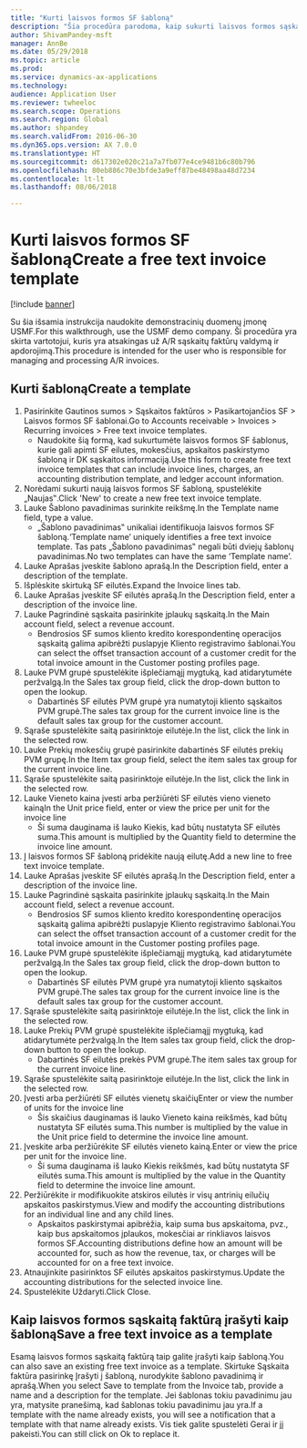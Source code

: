 ```yaml
--- 
title: "Kurti laisvos formos SF šabloną"
description: "Šia procedūra parodoma, kaip sukurti laisvos formos sąskaitos faktūros šabloną."
author: ShivamPandey-msft
manager: AnnBe
ms.date: 05/29/2018
ms.topic: article
ms.prod: 
ms.service: dynamics-ax-applications
ms.technology: 
audience: Application User
ms.reviewer: twheeloc
ms.search.scope: Operations
ms.search.region: Global
ms.author: shpandey
ms.search.validFrom: 2016-06-30
ms.dyn365.ops.version: AX 7.0.0
ms.translationtype: HT
ms.sourcegitcommit: d617302e020c21a7a7fb077e4ce9481b6c80b796
ms.openlocfilehash: 80eb886c70e3bfde3a9eff87be48498aa48d7234
ms.contentlocale: lt-lt
ms.lasthandoff: 08/06/2018

---
```

# <a name="create-a-free-text-invoice-template"></a><span data-ttu-id="8cfc0-103">Kurti laisvos formos SF šabloną</span><span class="sxs-lookup"><span data-stu-id="8cfc0-103">Create a free text invoice template</span></span>

[!include [banner](../includes/banner.md)]

<span data-ttu-id="8cfc0-104">Su šia išsamia instrukcija naudokite demonstracinių duomenų įmonę USMF.</span><span class="sxs-lookup"><span data-stu-id="8cfc0-104">For this walkthrough, use the USMF demo company.</span></span> <span data-ttu-id="8cfc0-105">Ši procedūra yra skirta vartotojui, kuris yra atsakingas už A/R sąskaitų faktūrų valdymą ir apdorojimą.</span><span class="sxs-lookup"><span data-stu-id="8cfc0-105">This procedure is intended for the user who is responsible for managing and processing A/R invoices.</span></span>

## <a name="create-a-template"></a><span data-ttu-id="8cfc0-106">Kurti šabloną</span><span class="sxs-lookup"><span data-stu-id="8cfc0-106">Create a template</span></span>

1. <span data-ttu-id="8cfc0-107">Pasirinkite Gautinos sumos > Sąskaitos faktūros > Pasikartojančios SF > Laisvos formos SF šablonai.</span><span class="sxs-lookup"><span data-stu-id="8cfc0-107">Go to Accounts receivable > Invoices > Recurring invoices > Free text invoice templates.</span></span>
    * <span data-ttu-id="8cfc0-108">Naudokite šią formą, kad sukurtumėte laisvos formos SF šablonus, kurie gali apimti SF eilutes, mokesčius, apskaitos paskirstymo šabloną ir DK sąskaitos informaciją.</span><span class="sxs-lookup"><span data-stu-id="8cfc0-108">Use this form to create free text invoice templates that can include invoice lines, charges, an accounting distribution template, and ledger account information.</span></span>  
2. <span data-ttu-id="8cfc0-109">Norėdami sukurti naują laisvos formos SF šabloną, spustelėkite „Naujas‟.</span><span class="sxs-lookup"><span data-stu-id="8cfc0-109">Click 'New' to create a new free text invoice template.</span></span>
3. <span data-ttu-id="8cfc0-110">Lauke Šablono pavadinimas surinkite reikšmę.</span><span class="sxs-lookup"><span data-stu-id="8cfc0-110">In the Template name field, type a value.</span></span>
    * <span data-ttu-id="8cfc0-111">„Šablono pavadinimas‟ unikaliai identifikuoja laisvos formos SF šabloną.</span><span class="sxs-lookup"><span data-stu-id="8cfc0-111">‘Template name’ uniquely identifies a free text invoice template.</span></span> <span data-ttu-id="8cfc0-112">Tas pats „Šablono pavadinimas‟ negali būti dviejų šablonų pavadinimas.</span><span class="sxs-lookup"><span data-stu-id="8cfc0-112">No two templates can have the same ‘Template name’.</span></span>  
4. <span data-ttu-id="8cfc0-113">Lauke Aprašas įveskite šablono aprašą.</span><span class="sxs-lookup"><span data-stu-id="8cfc0-113">In the Description field, enter a description of the template.</span></span>
5. <span data-ttu-id="8cfc0-114">Išplėskite skirtuką SF eilutės.</span><span class="sxs-lookup"><span data-stu-id="8cfc0-114">Expand the Invoice lines tab.</span></span>
6. <span data-ttu-id="8cfc0-115">Lauke Aprašas įveskite SF eilutės aprašą.</span><span class="sxs-lookup"><span data-stu-id="8cfc0-115">In the Description field, enter a description of the invoice line.</span></span>
7. <span data-ttu-id="8cfc0-116">Lauke Pagrindinė sąskaita pasirinkite įplaukų sąskaitą.</span><span class="sxs-lookup"><span data-stu-id="8cfc0-116">In the Main account field, select a revenue account.</span></span>
    * <span data-ttu-id="8cfc0-117">Bendrosios SF sumos kliento kredito korespondentinę operacijos sąskaitą galima apibrėžti puslapyje Kliento registravimo šablonai.</span><span class="sxs-lookup"><span data-stu-id="8cfc0-117">You can select the offset transaction account of a customer credit for the total invoice amount in the Customer posting profiles page.</span></span>  
8. <span data-ttu-id="8cfc0-118">Lauke PVM grupė spustelėkite išplečiamąjį mygtuką, kad atidarytumėte peržvalgą.</span><span class="sxs-lookup"><span data-stu-id="8cfc0-118">In the Sales tax group field, click the drop-down button to open the lookup.</span></span>
    * <span data-ttu-id="8cfc0-119">Dabartinės SF eilutės PVM grupė yra numatytoji kliento sąskaitos PVM grupė.</span><span class="sxs-lookup"><span data-stu-id="8cfc0-119">The sales tax group for the current invoice line is the default sales tax group for the customer account.</span></span>  
9. <span data-ttu-id="8cfc0-120">Sąraše spustelėkite saitą pasirinktoje eilutėje.</span><span class="sxs-lookup"><span data-stu-id="8cfc0-120">In the list, click the link in the selected row.</span></span>
10. <span data-ttu-id="8cfc0-121">Lauke Prekių mokesčių grupė pasirinkite dabartinės SF eilutės prekių PVM grupę.</span><span class="sxs-lookup"><span data-stu-id="8cfc0-121">In the Item tax group field, select the item sales tax group for the current invoice line.</span></span>
11. <span data-ttu-id="8cfc0-122">Sąraše spustelėkite saitą pasirinktoje eilutėje.</span><span class="sxs-lookup"><span data-stu-id="8cfc0-122">In the list, click the link in the selected row.</span></span>
12. <span data-ttu-id="8cfc0-123">Lauke Vieneto kaina įvesti arba peržiūrėti SF eilutės vieno vieneto kainą</span><span class="sxs-lookup"><span data-stu-id="8cfc0-123">In the Unit price field, enter or view the price per unit for the invoice line</span></span>
    * <span data-ttu-id="8cfc0-124">Ši suma dauginama iš lauko Kiekis, kad būtų nustatyta SF eilutės suma.</span><span class="sxs-lookup"><span data-stu-id="8cfc0-124">This amount is multiplied by the Quantity field to determine the invoice line amount.</span></span>  
13. <span data-ttu-id="8cfc0-125">Į laisvos formos SF šabloną pridėkite naują eilutę.</span><span class="sxs-lookup"><span data-stu-id="8cfc0-125">Add a new line to free text invoice template.</span></span>
14. <span data-ttu-id="8cfc0-126">Lauke Aprašas įveskite SF eilutės aprašą.</span><span class="sxs-lookup"><span data-stu-id="8cfc0-126">In the Description field, enter a description of the invoice line.</span></span>
15. <span data-ttu-id="8cfc0-127">Lauke Pagrindinė sąskaita pasirinkite įplaukų sąskaitą.</span><span class="sxs-lookup"><span data-stu-id="8cfc0-127">In the Main account field, select a revenue account.</span></span>
    * <span data-ttu-id="8cfc0-128">Bendrosios SF sumos kliento kredito korespondentinę operacijos sąskaitą galima apibrėžti puslapyje Kliento registravimo šablonai.</span><span class="sxs-lookup"><span data-stu-id="8cfc0-128">You can select the offset transaction account of a customer credit for the total invoice amount in the Customer posting profiles page.</span></span>  
16. <span data-ttu-id="8cfc0-129">Lauke PVM grupė spustelėkite išplečiamąjį mygtuką, kad atidarytumėte peržvalgą.</span><span class="sxs-lookup"><span data-stu-id="8cfc0-129">In the Sales tax group field, click the drop-down button to open the lookup.</span></span>
    * <span data-ttu-id="8cfc0-130">Dabartinės SF eilutės PVM grupė yra numatytoji kliento sąskaitos PVM grupė.</span><span class="sxs-lookup"><span data-stu-id="8cfc0-130">The sales tax group for the current invoice line is the default sales tax group for the customer account.</span></span>  
17. <span data-ttu-id="8cfc0-131">Sąraše spustelėkite saitą pasirinktoje eilutėje.</span><span class="sxs-lookup"><span data-stu-id="8cfc0-131">In the list, click the link in the selected row.</span></span>
18. <span data-ttu-id="8cfc0-132">Lauke Prekių PVM grupė spustelėkite išplečiamąjį mygtuką, kad atidarytumėte peržvalgą.</span><span class="sxs-lookup"><span data-stu-id="8cfc0-132">In the Item sales tax group field, click the drop-down button to open the lookup.</span></span>
    * <span data-ttu-id="8cfc0-133">Dabartinės SF eilutės prekės PVM grupė.</span><span class="sxs-lookup"><span data-stu-id="8cfc0-133">The item sales tax group for the current invoice line.</span></span>  
19. <span data-ttu-id="8cfc0-134">Sąraše spustelėkite saitą pasirinktoje eilutėje.</span><span class="sxs-lookup"><span data-stu-id="8cfc0-134">In the list, click the link in the selected row.</span></span>
20. <span data-ttu-id="8cfc0-135">Įvesti arba peržiūrėti SF eilutės vienetų skaičių</span><span class="sxs-lookup"><span data-stu-id="8cfc0-135">Enter or view the number of units for the invoice line</span></span>
    * <span data-ttu-id="8cfc0-136">Šis skaičius dauginamas iš lauko Vieneto kaina reikšmės, kad būtų nustatyta SF eilutės suma.</span><span class="sxs-lookup"><span data-stu-id="8cfc0-136">This number is multiplied by the value in the Unit price field to determine the invoice line amount.</span></span>  
21. <span data-ttu-id="8cfc0-137">Įveskite arba peržiūrėkite SF eilutės vieneto kainą.</span><span class="sxs-lookup"><span data-stu-id="8cfc0-137">Enter or view the price per unit for the invoice line.</span></span> 
    * <span data-ttu-id="8cfc0-138">Ši suma dauginama iš lauko Kiekis reikšmės, kad būtų nustatyta SF eilutės suma.</span><span class="sxs-lookup"><span data-stu-id="8cfc0-138">This amount is multiplied by the value in the Quantity field to determine the invoice line amount.</span></span>  
22. <span data-ttu-id="8cfc0-139">Peržiūrėkite ir modifikuokite atskiros eilutės ir visų antrinių eilučių apskaitos paskirstymus.</span><span class="sxs-lookup"><span data-stu-id="8cfc0-139">View and modify the accounting distributions for an individual line and any child lines.</span></span>
    * <span data-ttu-id="8cfc0-140">Apskaitos paskirstymai apibrėžia, kaip suma bus apskaitoma, pvz., kaip bus apskaitomos įplaukos, mokesčiai ar rinkliavos laisvos formos SF.</span><span class="sxs-lookup"><span data-stu-id="8cfc0-140">Accounting distributions define how an amount will be accounted for, such as how the revenue, tax, or charges will be accounted for on a free text invoice.</span></span>  
23. <span data-ttu-id="8cfc0-141">Atnaujinkite pasirinktos SF eilutės apskaitos paskirstymus.</span><span class="sxs-lookup"><span data-stu-id="8cfc0-141">Update the accounting distributions for the selected invoice line.</span></span>
24. <span data-ttu-id="8cfc0-142">Spustelėkite Uždaryti.</span><span class="sxs-lookup"><span data-stu-id="8cfc0-142">Click Close.</span></span>

## <a name="save-a-free-text-invoice-as-a-template"></a><span data-ttu-id="8cfc0-143">Kaip laisvos formos sąskaitą faktūrą įrašyti kaip šabloną</span><span class="sxs-lookup"><span data-stu-id="8cfc0-143">Save a free text invoice as a template</span></span>
<span data-ttu-id="8cfc0-144">Esamą laisvos formos sąskaitą faktūrą taip galite įrašyti kaip šabloną.</span><span class="sxs-lookup"><span data-stu-id="8cfc0-144">You can also save an existing free text invoice as a template.</span></span> <span data-ttu-id="8cfc0-145">Skirtuke Sąskaita faktūra pasirinkę Įrašyti į šabloną, nurodykite šablono pavadinimą ir aprašą.</span><span class="sxs-lookup"><span data-stu-id="8cfc0-145">When you select Save to template from the Invoice tab, provide a name and a description for the template.</span></span> <span data-ttu-id="8cfc0-146">Jei šablonas tokiu pavadinimu jau yra, matysite pranešimą, kad šablonas tokiu pavadinimu jau yra.</span><span class="sxs-lookup"><span data-stu-id="8cfc0-146">If a template with the name already exists, you will see a notification that a template with that name already exists.</span></span> <span data-ttu-id="8cfc0-147">Vis tiek galite spustelėti Gerai ir jį pakeisti.</span><span class="sxs-lookup"><span data-stu-id="8cfc0-147">You can still click on Ok to replace it.</span></span> 


